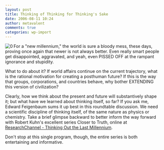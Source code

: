 ```yaml
---
layout: post
title: Thinking of Thinking for Thinking's Sake
date: 2006-08-11 10:24
author: metavalent
comments: true
categories: wp-import
---
```

<!--Lead Photo --><a href="https://researchchannel.org/prog/displayevent.asp?rid=2358"><img src="https://metavalent.info/images/closer.to.truth.logo.jpg" align="left" border="0" alt="0" /></a><!-- Commentary -->For a "new millennium," the world is sure a bloody mess, these days, proving once again that newer is not always better.  Even really smart people get disappointed, aggravated, and yeah, even PISSED OFF at the rampant ignorance and stupidity.

What to do about it?  If world affairs continue on the current trajectory, what is the rational motivation for creating a posthuman future?  If this is the way that groups, corporations, and countries behave, why bother EXTENDING this version of civilization?

Clearly, how we think about the present and future will substantively shape it; but what have we learned about thinking itself, so far?  If you ask me, Edward Feigenbaum sums it up best in this roundtable discussion.  We need a scientific discipline of thinking itself, of the same nature as physics or chemistry.  Take a brief glimpse backward to better inform the way forward with Robert Kuhn's excellent series Closer to Truth, online at <a href="https://researchchannel.org/prog/displayevent.asp?rid=2358">ResearchChannel - Thinking Out the Last Millennium</a>.  

Don't stop at this single program, though, the entire series is both entertaining and informative.
